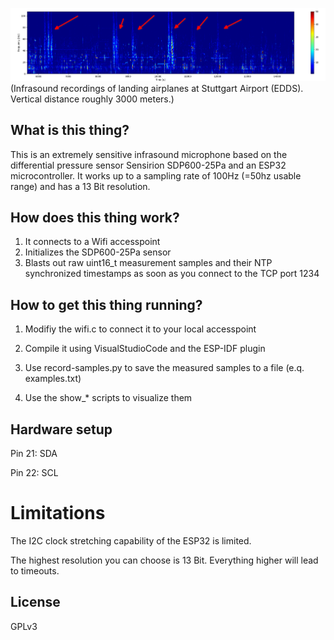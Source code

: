 ![Example Measurement](docs/airplanes_from_EDDS.png)
(Infrasound recordings of landing airplanes at Stuttgart Airport (EDDS). Vertical distance roughly 3000 meters.)

## What is this thing?

This is an extremely sensitive infrasound microphone based on the differential pressure sensor Sensirion SDP600-25Pa and an ESP32 microcontroller. It works up to a sampling rate of 100Hz (=50hz usable range) and has a 13 Bit resolution.

## How does this thing work?

1. It connects to a Wifi accesspoint 
2. Initializes the SDP600-25Pa sensor
3. Blasts out raw uint16_t measurement samples and their NTP synchronized timestamps as soon as you connect to the TCP port 1234

## How to get this thing running?

1. Modifiy the wifi.c to connect it to your local accesspoint

2. Compile it using VisualStudioCode and the ESP-IDF plugin

3. Use record-samples.py to save the measured samples to a file (e.q. examples.txt)

4. Use the show_* scripts to visualize them

## Hardware setup

Pin 21: SDA 

Pin 22: SCL

# Limitations

The I2C clock stretching capability of the ESP32 is limited.

The highest resolution you can choose is 13 Bit. Everything higher will lead to timeouts.

## License

GPLv3
